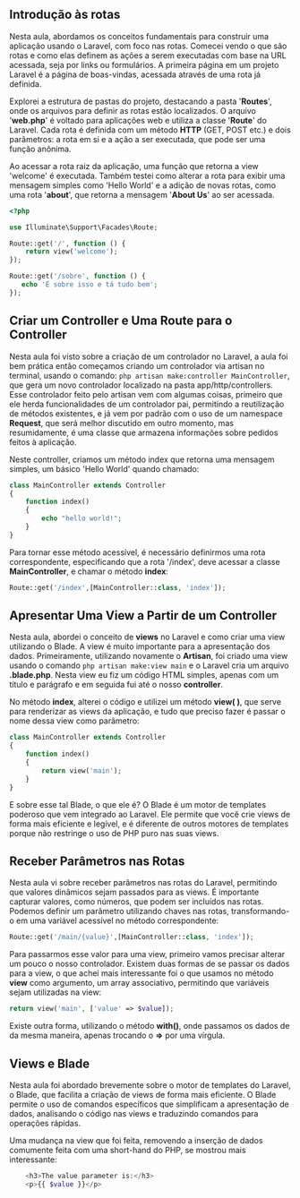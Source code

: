 
## Introdução às rotas
Nesta aula, abordamos os conceitos fundamentais para construir uma aplicação usando o Laravel, com foco nas rotas. Comecei vendo o que são rotas e como elas definem as ações a serem executadas com base na URL acessada, seja por links ou formulários. A primeira página em um projeto Laravel é a página de boas-vindas, acessada através de uma rota já definida.

Explorei a estrutura de pastas do projeto, destacando a pasta '**Routes**', onde os arquivos para definir as rotas estão localizados. O arquivo '**web.php**' é voltado para aplicações web e utiliza a classe '**Route**' do Laravel. Cada rota é definida com um método **HTTP** (GET, POST etc.) e dois parâmetros: a rota em si e a ação a ser executada, que pode ser uma função anônima.

Ao acessar a rota raiz da aplicação, uma função que retorna a view 'welcome' é executada. Também testei como alterar a rota para exibir uma mensagem simples como 'Hello World' e a adição de novas rotas, como uma rota '**about**', que retorna a mensagem '**About Us**' ao ser acessada.

```php
<?php

use Illuminate\Support\Facades\Route;

Route::get('/', function () {
    return view('welcome');
});

Route::get('/sobre', function () {
   echo 'É sobre isso e tá tudo bem';
});
```

## Criar um Controller e Uma Route para o Controller

Nesta aula foi visto sobre a criação de um controlador no Laravel, a aula foi bem prática então começamos criando um controlador via artisan no terminal, usando o comando: ```php artisan make:controller MainController```, que gera um novo controlador localizado na pasta app/http/controllers. Esse controlador feito pelo artisan vem com algumas coisas, primeiro que ele herda funcionalidades de um controlador pai, permitindo a reutilização de métodos existentes, e já vem por padrão com o uso de um namespace **Request**, que será melhor discutido em outro momento, mas resumidamente, é uma classe que armazena informações sobre pedidos feitos à aplicação.

Neste controller, criamos um método index que retorna uma mensagem simples, um básico 'Hello World' quando chamado: 

```php
class MainController extends Controller
{
	function index()
	{
		echo "hello world!";
	}
}
```

Para tornar esse método acessível, é necessário definirmos uma rota correspondente, especificando que a rota '/index', deve acessar a classe **MainController**, e chamar o método **index**:

```php
Route::get('/index',[MainController::class, 'index']);
```

## Apresentar Uma View a Partir de um Controller

Nesta aula, abordei o conceito de **views** no Laravel e como criar uma view utilizando o Blade. A view é muito importante para a apresentação dos dados. Primeiramente, utilizando novamente o **Artisan**, foi criado uma view usando o comando ```php artisan make:view main``` e o Laravel cria um arquivo **.blade.php**. Nesta view eu fiz um código HTML simples, apenas com um título e parágrafo e em seguida fui até o nosso **controller**. 

No método **index**, alterei o código e utilizei um método **view( )**, que serve para renderizar as views da aplicação, e tudo que preciso fazer é passar o nome dessa view como parâmetro:

```php
class MainController extends Controller
{
	function index()
	{
		return view('main');
	}
}
```

E sobre esse tal Blade, o que ele é? O Blade é um motor de templates poderoso que vem integrado ao Laravel. Ele permite que você crie views de forma mais eficiente e legível, e é diferente de outros motores de templates porque não restringe o uso de PHP puro nas suas views.

## Receber Parâmetros nas Rotas

Nesta aula vi sobre receber parâmetros nas rotas do Laravel, permitindo que valores dinâmicos sejam passados para as views. É importante capturar valores, como números, que podem ser incluídos nas rotas. Podemos definir um parâmetro utilizando chaves nas rotas, transformando-o em uma variável acessível no método correspondente:

```php
Route::get('/main/{value}',[MainController::class, 'index']);
```

Para passarmos esse valor para uma view, primeiro vamos precisar alterar um pouco o nosso controlador. Existem duas formas de se passar os dados para a view, o que achei mais interessante foi o que usamos no método **view** como argumento, um array associativo, permitindo que variáveis sejam utilizadas na view: 
```php
return view('main', ['value' => $value]);
```

Existe outra forma, utilizando o método **with()**, onde passamos os dados de da mesma maneira, apenas trocando o **=>** por uma vírgula.

## Views e Blade

Nesta aula foi abordado brevemente sobre o motor de templates do Laravel, o Blade, que facilita a criação de views de forma mais eficiente. O Blade permite o uso de comandos específicos que simplificam a apresentação de dados, analisando o código nas views e traduzindo comandos para operações rápidas.

Uma mudança na view que foi feita, removendo a inserção de dados comumente feita com uma short-hand do PHP, se mostrou mais interessante: 

```php
    <h3>The value parameter is:</h3>
    <p>{{ $value }}</p>
```

